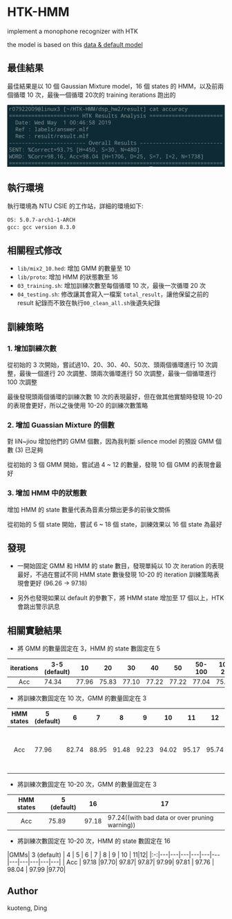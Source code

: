 # HTK-HMM

implement a monophone recognizer with HTK

the model is based on this [data & default model](http://speech.ee.ntu.edu.tw/homework/DSP_HW2-1/dsp_hw2-1.zip)

## 最佳結果

最佳結果是以 10 個 Gaussian Mixture model，16 個 states 的 HMM，以及前兩個循環 10 次，最後一個循環 20次的 training iterations 跑出的

![](best_result.png)

## 執行環境

執行環境為 NTU CSIE 的工作站，詳細的環境如下:
```sh
OS: 5.0.7-arch1-1-ARCH
gcc: gcc version 8.3.0
```

## 相關程式修改

- `lib/mix2_10.hed`: 增加 GMM 的數量至 10
- `lib/proto`: 增加 HMM 的狀態數至 16
- `03_training.sh`: 增加訓練次數至每個循環 10 次，最後一次循環 20 次
- `04_testing.sh`: 修改讓其會寫入一檔案 `total_result`，讓他保留之前的 result 紀錄而不致在執行`00_clean_all.sh`後遺失紀錄

## 訓練策略

### 1. 增加訓練次數

從初始的 3 次開始，嘗試過10、20、30、40、50次、頭兩個循環進行 10 次調整，最後一個進行 20 次調整、頭兩次循環進行 50 次調整，最後一個循環進行 100 次調整

最後發現頭兩個循環的訓練次數 10 次的表現最好，但在做其他實驗時發現 10-20 的表現會更好，所以之後使用 10-20 的訓練次數策略

### 2. 增加 Guassian Mixture 的個數

對 liN~jiou 增加他們的 GMM 個數，因為我判斷 silence model 的預設 GMM 個數 (3) 已足夠

從初始的 3 個 GMM 開始，嘗試過 4 ~ 12 的數量，發現 10 個 GMM 的表現會最好

### 3. 增加 HMM 中的狀態數

增加 HMM 的 state 數量代表為音素分類出更多的前後文關係

從初始的 5 個 state 開始，嘗試 6 ~ 18 個 state，訓練效果以 16 個 state 為最好

## 發現

- 一開始固定 GMM 和 HMM 的 state 數目，發現單純以 10 次 iteration 的表現最好，不過在嘗試不同 HMM state 數後發現 10-20 的 iteration 訓練策略表現會更好 (96.26 -> 97.18)

- 另外也發現如果以 default 的參數下，將 HMM state 增加至 17 個以上，HTK 會跳出警示訊息


## 相關實驗結果

- 將 GMM 的數量固定在 3，HMM 的 state 數固定在 5

|iterations| 3-5 (default)  | 10  | 20  | 30  | 40  | 50  | 50-100  | 10-20  |
|:-:|---|---|---|---|---|---|---|---|
| Acc  | 74.34 | 77.96  | 75.83  | 77.10  | 77.22  |  77.22 |  77.04 |  75.89  |

- 將訓練次數固定在 10 次，GMM 的數量固定在 3

|HMM states| 5 (default)  | 6  | 7  | 8  | 9  | 10  | 11  | 12  | 13|14|15|16|17| 18|
|:-:|---|---|---|---|---|---|---|---|---|---|---|---|---|---|
| Acc  | 77.96 | 82.74  | 88.95| 91.48| 92.23  |  94.02 |  95.17 |  95.74  |96.43|96.49|96.49|96.72|96.78 (with bad data or over pruning warning)| 96.26 (with bad data or over pruning warning)|

- 將訓練次數固定在 10-20 次，GMM 的數量固定在 3

|HMM states| 5 (default)  | 16  | 17  |
|:-:|---|---|---|
| Acc  | 75.89 |97.18| 97.24((with bad data or over pruning warning))|

- 將訓練次數固定在 10-20 次，HMM 的 state 數固定在 16

|GMMs| 3 (default)  | 4  | 5  | 6  | 7  | 8  | 9  | 10 | 11|12|
|:-:|---|---|---|---|---|---|---|---|---|---|---|
| Acc  | 97.18 |97.70| 97.87| 97.87| 97.99| 97.81  |  97.76 |  98.04 |  97.99  |97.70|

## Author

kuoteng, Ding
